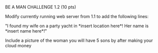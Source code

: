 BE A MAN CHALLENGE 1.2 (10 pts)



Modify currently running web server from 1.1 to add the following lines:



"I found my wife on a party yacht in \*insert location here\*! Her name is \*insert name here\*!"



Include a picture of the woman you will have 5 sons by after making your cloud money


